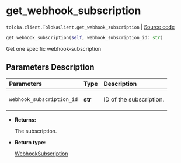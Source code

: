 # get_webhook_subscription
`toloka.client.TolokaClient.get_webhook_subscription` | [Source code](https://github.com/Toloka/toloka-kit/blob/v1.2.0/src/client/__init__.py#L3525)

```python
get_webhook_subscription(self, webhook_subscription_id: str)
```

Get one specific webhook-subscription

## Parameters Description

| Parameters | Type | Description |
| :----------| :----| :-----------|
`webhook_subscription_id`|**str**|<p>ID of the subscription.</p>

* **Returns:**

  The subscription.

* **Return type:**

  [WebhookSubscription](toloka.client.webhook_subscription.WebhookSubscription.md)

